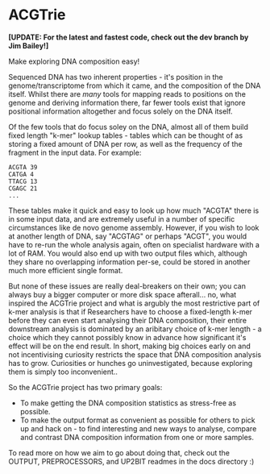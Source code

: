 # ACGTrie
**[UPDATE: For the latest and fastest code, check out the dev branch by Jim Bailey!]**

Make exploring DNA composition easy!

Sequenced DNA has two inherent properties - it's position in the genome/transcriptome from which it came, and the composition of the DNA itself.
Whilst there are *many* tools for mapping reads to positions on the genome and deriving information there, far fewer tools exist that ignore positional information altogether and focus solely on the DNA itself.

Of the few tools that do focus soley on the DNA, almost all of them build fixed length "k-mer" lookup tables - tables which can be thought of as storing a fixed amount of DNA per row, as well as the frequency of the fragment in the input data. For example:

    ACGTA 39
    CATGA 4
    TTACG 13
    CGAGC 21
    ...

These tables make it quick and easy to look up how much "ACGTA" there is in some input data, and are extremely useful in a number of specific circumstances like de novo genome assembly. However, if you wish to look at another length of DNA, say "ACGTAG" or perhaps "ACGT", you would have to re-run the whole analysis again, often on specialist hardware with a lot of RAM. You would also end up with two output files which, although they share no overlapping information per-se, could be stored in another much more efficient single format.

But none of these issues are really deal-breakers on their own; you can always buy a bigger computer or more disk space afterall... no, what inspired the ACGTrie project and what is argubly the most restrictive part of k-mer analysis is that if Researchers have to choose a fixed-length k-mer before they can even start analysing their DNA composition, their entire downstream analysis is dominated by an aribitary choice of k-mer length - a choice which they cannot possibly know in advance how significant it's effect will be on the end result. In short, making big choices early on and not incentivising curiosity restricts the space that DNA composition analysis has to grow. Curiosities or hunches go uninvestigated, because exploring them is simply too inconvenient..

So the ACGTrie project has two primary goals: 
- To make getting the DNA composition statistics as stress-free as possible.
- To make the output format as convenient as possible for others to pick up and hack on - to find interesting and new ways to analyse, compare and contrast DNA composition information from one or more samples.

To read more on how we aim to go about doing that, check out the OUTPUT, PREPROCESSORS, and UP2BIT readmes in the docs directory :)
